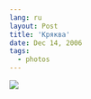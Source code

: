 ```yaml
---
lang: ru
layout: Post
title: 'Кряква'
date: Dec 14, 2006
tags:
  - photos
---
```


![](http://wow.sapegin.me/46292A3I1t3O/IMG-9405-lj.jpg)
